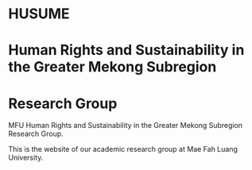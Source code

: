 # HUSUME
# Human Rights and Sustainability in the Greater Mekong Subregion
# Research Group

MFU Human Rights and Sustainability in the Greater Mekong Subregion Research Group.

This is the website of our academic research group at Mae Fah Luang University.


